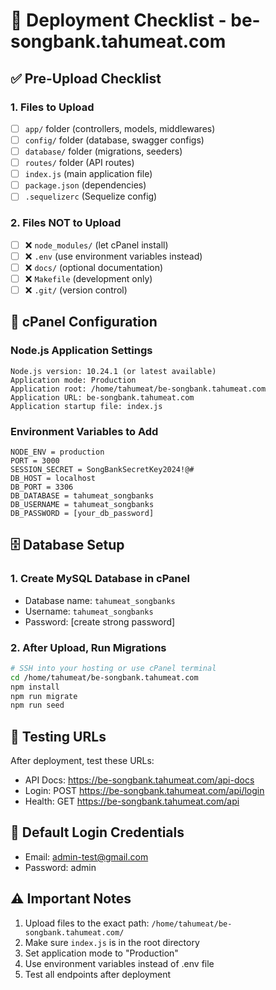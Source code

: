 # 🚀 Deployment Checklist - be-songbank.tahumeat.com

## ✅ Pre-Upload Checklist

### 1. Files to Upload

- [ ] `app/` folder (controllers, models, middlewares)
- [ ] `config/` folder (database, swagger configs)
- [ ] `database/` folder (migrations, seeders)
- [ ] `routes/` folder (API routes)
- [ ] `index.js` (main application file)
- [ ] `package.json` (dependencies)
- [ ] `.sequelizerc` (Sequelize config)

### 2. Files NOT to Upload

- [ ] ❌ `node_modules/` (let cPanel install)
- [ ] ❌ `.env` (use environment variables instead)
- [ ] ❌ `docs/` (optional documentation)
- [ ] ❌ `Makefile` (development only)
- [ ] ❌ `.git/` (version control)

## 🔧 cPanel Configuration

### Node.js Application Settings

```
Node.js version: 10.24.1 (or latest available)
Application mode: Production
Application root: /home/tahumeat/be-songbank.tahumeat.com
Application URL: be-songbank.tahumeat.com
Application startup file: index.js
```

### Environment Variables to Add

```
NODE_ENV = production
PORT = 3000
SESSION_SECRET = SongBankSecretKey2024!@#
DB_HOST = localhost
DB_PORT = 3306
DB_DATABASE = tahumeat_songbanks
DB_USERNAME = tahumeat_songbanks
DB_PASSWORD = [your_db_password]
```

## 🗄️ Database Setup

### 1. Create MySQL Database in cPanel

- Database name: `tahumeat_songbanks`
- Username: `tahumeat_songbanks`
- Password: [create strong password]

### 2. After Upload, Run Migrations

```bash
# SSH into your hosting or use cPanel terminal
cd /home/tahumeat/be-songbank.tahumeat.com
npm install
npm run migrate
npm run seed
```

## 🧪 Testing URLs

After deployment, test these URLs:

- API Docs: https://be-songbank.tahumeat.com/api-docs
- Login: POST https://be-songbank.tahumeat.com/api/login
- Health: GET https://be-songbank.tahumeat.com/api

## 🔐 Default Login Credentials

- Email: admin-test@gmail.com
- Password: admin

## ⚠️ Important Notes

1. Upload files to the exact path: `/home/tahumeat/be-songbank.tahumeat.com/`
2. Make sure `index.js` is in the root directory
3. Set application mode to "Production"
4. Use environment variables instead of .env file
5. Test all endpoints after deployment

